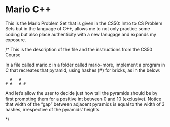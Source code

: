 # Mario C++
This is the Mario Problem Set that is given in the CS50: Intro to CS Problem Sets but in the language of C++, allows me to not only practice some coding but also place authenticity with a new lanugage and expands my exposure. 


/*
This is the description of the file and the instructions from the CS50 Course

In a file called mario.c in a folder called mario-more, implement a program in C that recreates that pyramid, using hashes (#) for bricks, as in the below:

      #   #
    # #   # #

And let’s allow the user to decide just how tall the pyramids should be by first prompting them for a positive int between 0 and 10 (exclusive).
Notice that width of the “gap” between adjacent pyramids is equal to the width of 3 hashes, irrespective of the pyramids’ heights.

*/
